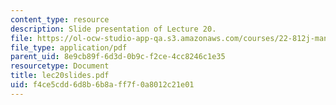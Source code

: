 ```yaml
---
content_type: resource
description: Slide presentation of Lecture 20.
file: https://ol-ocw-studio-app-qa.s3.amazonaws.com/courses/22-812j-managing-nuclear-technology-spring-2004/f4ce5cdd6d8b6b8aff7f0a8012c21e01_lec20slides.pdf
file_type: application/pdf
parent_uid: 8e9cb89f-6d3d-0b9c-f2ce-4cc8246c1e35
resourcetype: Document
title: lec20slides.pdf
uid: f4ce5cdd-6d8b-6b8a-ff7f-0a8012c21e01
---
```

